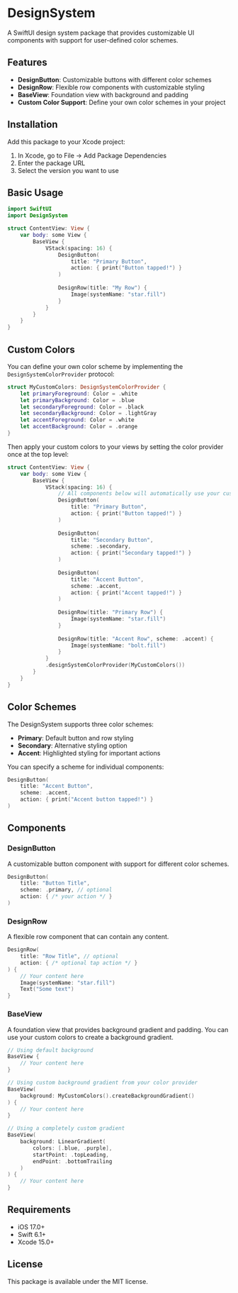 # DesignSystem

A SwiftUI design system package that provides customizable UI components with support for user-defined color schemes.

## Features

- **DesignButton**: Customizable buttons with different color schemes
- **DesignRow**: Flexible row components with customizable styling
- **BaseView**: Foundation view with background and padding
- **Custom Color Support**: Define your own color schemes in your project

## Installation

Add this package to your Xcode project:

1. In Xcode, go to File → Add Package Dependencies
2. Enter the package URL
3. Select the version you want to use

## Basic Usage

```swift
import SwiftUI
import DesignSystem

struct ContentView: View {
    var body: some View {
        BaseView {
            VStack(spacing: 16) {
                DesignButton(
                    title: "Primary Button",
                    action: { print("Button tapped!") }
                )
                
                DesignRow(title: "My Row") {
                    Image(systemName: "star.fill")
                }
            }
        }
    }
}
```

## Custom Colors

You can define your own color scheme by implementing the `DesignSystemColorProvider` protocol:

```swift
struct MyCustomColors: DesignSystemColorProvider {
    let primaryForeground: Color = .white
    let primaryBackground: Color = .blue
    let secondaryForeground: Color = .black
    let secondaryBackground: Color = .lightGray
    let accentForeground: Color = .white
    let accentBackground: Color = .orange
}
```

Then apply your custom colors to your views by setting the color provider once at the top level:

```swift
struct ContentView: View {
    var body: some View {
        BaseView {
            VStack(spacing: 16) {
                // All components below will automatically use your custom colors
                DesignButton(
                    title: "Primary Button",
                    action: { print("Button tapped!") }
                )
                
                DesignButton(
                    title: "Secondary Button",
                    scheme: .secondary,
                    action: { print("Secondary tapped!") }
                )
                
                DesignButton(
                    title: "Accent Button",
                    scheme: .accent,
                    action: { print("Accent tapped!") }
                )
                
                DesignRow(title: "Primary Row") {
                    Image(systemName: "star.fill")
                }
                
                DesignRow(title: "Accent Row", scheme: .accent) {
                    Image(systemName: "bolt.fill")
                }
            }
            .designSystemColorProvider(MyCustomColors())
        }
    }
}
```

## Color Schemes

The DesignSystem supports three color schemes:

- **Primary**: Default button and row styling
- **Secondary**: Alternative styling option
- **Accent**: Highlighted styling for important actions

You can specify a scheme for individual components:

```swift
DesignButton(
    title: "Accent Button",
    scheme: .accent,
    action: { print("Accent button tapped!") }
)
```

## Components

### DesignButton

A customizable button component with support for different color schemes.

```swift
DesignButton(
    title: "Button Title",
    scheme: .primary, // optional
    action: { /* your action */ }
)
```

### DesignRow

A flexible row component that can contain any content.

```swift
DesignRow(
    title: "Row Title", // optional
    action: { /* optional tap action */ }
) {
    // Your content here
    Image(systemName: "star.fill")
    Text("Some text")
}
```

### BaseView

A foundation view that provides background gradient and padding. You can use your custom colors to create a background gradient.

```swift
// Using default background
BaseView {
    // Your content here
}

// Using custom background gradient from your color provider
BaseView(
    background: MyCustomColors().createBackgroundGradient()
) {
    // Your content here
}

// Using a completely custom gradient
BaseView(
    background: LinearGradient(
        colors: [.blue, .purple],
        startPoint: .topLeading,
        endPoint: .bottomTrailing
    )
) {
    // Your content here
}
```

## Requirements

- iOS 17.0+
- Swift 6.1+
- Xcode 15.0+

## License

This package is available under the MIT license. 